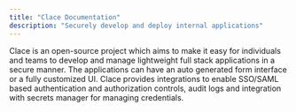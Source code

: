 ```yaml
---
title: "Clace Documentation"
description: "Securely develop and deploy internal applications"
---
```


Clace is an open-source project which aims to make it easy for individuals and teams to develop and manage lightweight full stack applications in a secure manner. The applications can have an auto generated form interface or a fully customized UI. Clace provides integrations to enable SSO/SAML based authentication and authorization controls, audit logs and integration with secrets manager for managing credentials.

